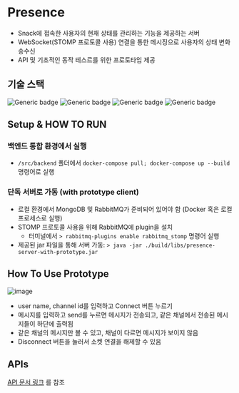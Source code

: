 # Presence
- Snack에 접속한 사용자의 현재 상태를 관리하는 기능을 제공하는 서버
- WebSocket(STOMP 프로토콜 사용) 연결을 통한 메시징으로 사용자의 상태 변화 송수신
- API 및 기초적인 동작 테스르를 위한 프로토타입 제공

## 기술 스택
![Generic badge](https://img.shields.io/badge/11-OpenJDK-537E99.svg)
![Generic badge](https://img.shields.io/badge/2.6.2-SpringBoot-6DB33F.svg)
![Generic badge](https://img.shields.io/badge/3.9.13-RabbiMQ-FF6600.svg)
![Generic badge](https://img.shields.io/badge/2.6.2-MongoDB-81C564.svg)

## Setup & HOW TO RUN

### 백엔드 통합 환경에서 실행
- `/src/backend` 폴더에서 `docker-compose pull; docker-compose up --build` 명령어로 실행 

### 단독 서버로 가동 (with prototype client)
- 로컬 환경에서 MongoDB 및 RabbitMQ가 준비되어 있어야 함 (Docker 혹은 로컬 프로세스로 실행)
- STOMP 프로토콜 사용을 위해 RabbitMQ에 plugin을 설치
  - 터미널에서 `> rabbitmq-plugins enable rabbitmq_stomp` 명령어 실행
- 제공된 jar 파일을 통해 서버 가동: `> java -jar ./build/libs/presence-server-with-prototype.jar`

## How To Use Prototype
![image](https://user-images.githubusercontent.com/54832818/150924382-95512f7d-20df-41dd-bfce-de4f79168e99.png)
- user name, channel id를 입력하고 Connect 버튼 누르기
- 메시지를 입력하고 send를 누르면 메시지가 전송되고, 같은 채널에서 전송된 메시지들이 하단에 출력됨
- 같은 채널의 메시지만 볼 수 있고, 채널이 다르면 메시지가 보이지 않음
- Disconnect 버튼을 눌러서 소켓 연결을 해제할 수 있음

## APIs
[API 문서 링크](https://github.com/njsh4261/SGS_Last_Punch/tree/dev/docs/API_references/presence_apis.md) 를 참조
